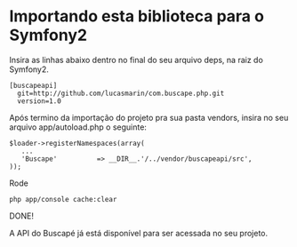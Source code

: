 # Importando esta biblioteca para o Symfony2

Insira as linhas abaixo dentro no final do seu arquivo deps, na raiz do Symfony2.

    [buscapeapi]
      git=http://github.com/lucasmarin/com.buscape.php.git
      version=1.0

Após termino da importação do projeto pra sua pasta vendors, insira no seu arquivo app/autoload.php o seguinte:

    $loader->registerNamespaces(array(
       ...
       'Buscape'          => __DIR__.'/../vendor/buscapeapi/src',
    ));

Rode

    php app/console cache:clear 

DONE! 

A API do Buscapé já está disponível para ser acessada no seu projeto.

